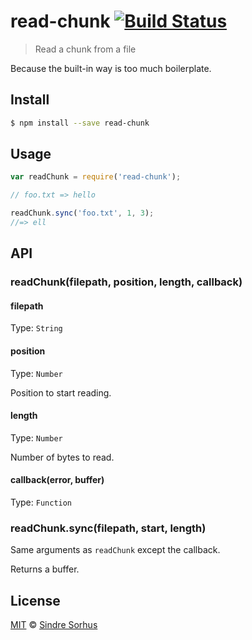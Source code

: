 # read-chunk [![Build Status](https://travis-ci.org/sindresorhus/read-chunk.svg?branch=master)](https://travis-ci.org/sindresorhus/read-chunk)

> Read a chunk from a file

Because the built-in way is too much boilerplate.


## Install

```bash
$ npm install --save read-chunk
```


## Usage

```js
var readChunk = require('read-chunk');

// foo.txt => hello

readChunk.sync('foo.txt', 1, 3);
//=> ell
```


## API

### readChunk(filepath, position, length, callback)

#### filepath

Type: `String`

#### position

Type: `Number`

Position to start reading.

#### length

Type: `Number`

Number of bytes to read.

#### callback(error, buffer)

Type: `Function`


### readChunk.sync(filepath, start, length)

Same arguments as `readChunk` except the callback.

Returns a buffer.


## License

[MIT](http://opensource.org/licenses/MIT) © [Sindre Sorhus](http://sindresorhus.com)
